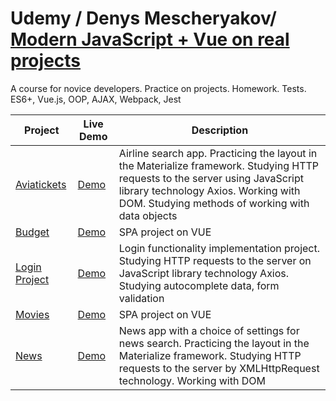 # Udemy / Denys Mescheryakov/ [Modern JavaScript + Vue on real projects](https://www.udemy.com/course/modern-javascript-from-beginning/)

A course for novice developers. Practice on projects. Homework. Tests. ES6+, Vue.js, OOP, AJAX, Webpack, Jest

| Project                                                                      | Live Demo                                                        | Description                                                                                                                                                                                                             |
| ---------------------------------------------------------------------------- | ---------------------------------------------------------------- | ----------------------------------------------------------------------------------------------------------------------------------------------------------------------------------------------------------------------- |
| [Aviatickets](https://github.com/volkovVA/udemy-js-vue/tree/aviatickets-app) | [Demo](https://volkovva.github.io/udemy-js-vue/aviatickets-app/) | Airline search app. Practicing the layout in the Materialize framework. Studying HTTP requests to the server using JavaScript library technology Axios. Working with DOM. Studying methods of working with data objects |
| [Budget](https://github.com/volkovVA/udemy-js-vue/tree/budget-app)           | [Demo](https://volkovva.github.io/udemy-js-vue/budget-app/)      | SPA project on VUE                                                                                                                                                                                                      |
| [Login Project](https://github.com/volkovVA/udemy-js-vue/tree/login-project) | [Demo](https://volkovva.github.io/udemy-js-vue/login-project/)   | Login functionality implementation project. Studying HTTP requests to the server on JavaScript library technology Axios. Studying autocomplete data, form validation                                                    |
| [Movies](https://github.com/volkovVA/udemy-js-vue/tree/movies-app)           | [Demo](https://volkovva.github.io/udemy-js-vue/movies-app/)      | SPA project on VUE                                                                                                                                                                                                      |
| [News](https://github.com/volkovVA/udemy-js-vue/tree/news-app)               | [Demo](https://volkovva.github.io/udemy-js-vue/news-app/)        | News app with a choice of settings for news search. Practicing the layout in the Materialize framework. Studying HTTP requests to the server by XMLHttpRequest technology. Working with DOM                             |
